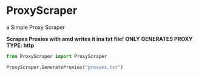# ProxyScraper
a Simple Proxy Scraper 



__Scrapes Proxies with amd writes it ina txt file!__ **ONLY GENERATES PROXY TYPE: http**


```Python
from ProxyScraper import ProxyScraper

ProxyScraper.GenerateProxies("proxies.txt")
```
